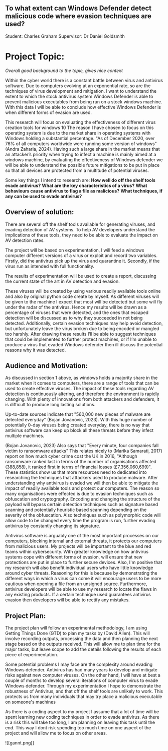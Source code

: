 ## To what extent can Windows Defender detect malicious code where evasion techniques are used?

Student: Charles Graham
Supervisor: Dr Daniel Goldsmith

# Project Topic:

*Overall good background to the topic, gives nice context*

Within the cyber world there is a constant battle between virus and antivirus software. Due to computers evolving at an exponential rate, so are the techniques of virus development and mitigation. 
I want to understand the extent to which the stock antivirus system Windows Defender is able to prevent malicious executables from being run on a stock windows machine. 
With this data I will be able to conclude how effective Windows Defender is when different forms of evasion are used.  

This research will focus on evaluating the effectiveness of different virus creation tools for windows 10
The reason I have chosen to focus on this operating system is due to the market share in operating systems with Windows holding a substantial percentage. 
"As of December 2020, over 76% of all computers worldwide were running some version of windows" (Andra Zaharia, 2024).
Having such a large share in the market means that an attacker’s priority when trying to infect a machine is mainly aimed at a windows machine, by evaluating the 
effectiveness of Windows defender we will be able to understand the possible future mitigations to be put in place so that all devices are protected from a multitude 
of potential viruses.

Some key things I intend to research are:
**How well do off the shelf tools evade antivirus?**
**What are the key characteristics of a virus?**
**What behaviours cause antivirus to flag a file as malicious?**
**What techniques, if any can be used to evade antivirus?**


## Overview of solution:

There are several off the shelf tools available for generating viruses, and evading detection of AV systems.
To help AV developers understand the implications of these tools, they need to be able to evaluate the impact on AV detection rates.

The project will be based on experimentation, I will feed a windows computer different versions of a virus or exploit and record two variables. Firstly, 
did the antivirus pick up the virus and quarantine it. Secondly, if the virus run as intended with full functionality. 

The results of experimentation will be used to create a report, discussing the current state of the art in AV detection and evasion.

These viruses will be created by using various readily available tools online and also by original python code create by myself. As different viruses will be given to the machine I expect that most will be detected 
but some will fly under the radar of the antivirus. Hence my results will be drawn as a percentage of viruses that were detected, and the ones that escaped detection 
will be discussed as to why they succeeded in not being detected. Additionally, certain evasion techniques may help avoid detection, but unfortunately leave the virus broken due to being encoded or mangled too harshly.
After drawing these results I’ll be able to suggest techniques that could be implemented to further protect machines, or if I’m unable to produce a virus that evaded Windows defender then ill discuss the potential reasons why it was detected.

## Audience and Motivation:

As discussed in section 1 above, as windows holds a majority share in the market when it comes to computers, there are a range of tools that can be used to create effective viruses.
The impact of these tools regarding AV detection is continuously altering, and therefore the environment is rapidly changing. With plenty of innovations from both attackers and defenders, it is difficult to produce long lasting solutions.

Up-to-date sources indicate that "560,000 new pieces of malware are detected everyday" (Bojan Jovanovic, 2023). With this huge number of potentially 0-day viruses being created everyday, there is no way that antivirus software can keep up block all these threats before they infect multiple machines. 

(Bojan Jovanovic, 2023) Also says that "Every minute, four companies fall victim to ransomware attacks" This relates nicely to (Marika Samarati, 2017) report on how much cyber crime cost the UK in 2016, "Although ransomware ranked last in terms of the number of organisations affected (388,858), it ranked first in terms of financial losses (£7,356,060,699)". These statistics show us that more resources need to dedicated into researching the techniques that attackers used to produce malware. After understanding why antivirus is evaded we will then be able to mitigate the impact of readily available tools and protect our computers. The reason so many organisations were effected is due to evasion techniques such as obfuscation and cryptography. Encoding and changing the structure of the payload will bypass certain detection techniques such as signature based scanning and potentially heuristic based scanning depending on the severity of the obfuscation. Also techniques such as polymorphic code will allow code to be changed every time the program is run, further evading antivirus by constantly changing its signature.

Antivirus software is arguably one of the most important processes on our computers, blocking internal and external threats, it protects our computers from malicious 
users. My projects will be important to the blue and red teams within cybersecurity. With greater knowledge on how antivirus systems cope with different forms of 
evasion, will ensure that new protections are put in place to further secure devices. Also, I'm positive that my research will also benefit individual users who have little
knowledge around cyber threats. Reasoning for this is because by demonstrating the different ways in which a virus can come it will encourage users to be more cautious when
opening a file from an unsigned source. Furthermore, antivirus developers will be able to use my research to locate the flaws in any existing products. If a certain technique used guarantees antivirus evasion then developers will be 
able to rectify any mistakes.

## Project Plan:

The project plan will follow an experimental methodology, I am using Getting Things Done (GTD) to plan my tasks by (David Allen). This will involve recording outputs, processing the data and then planning the next stage based on the outputs received.
This will allow me to plan time for the major tasks, but leave scope to add the details following the results of each piece of experimentation.

Some potential problems I may face are the complexity around evading Windows defender. Antivirus has had many years to develop and mitigate risks against new computer viruses. On the other hand, I will have at best a couple of months to develop several iterations of computer virus to evade Windows defender. Through my experimentation I hope to demonstrate the robustness of Antivirus, and that off the shelf tools are unlikely to work. This protects us from many individuals that may try place a malicious executable on someone's machines

As there is a coding aspect to my project I assume that a lot of time will be spent learning new coding techniques in order to evade antivirus. As there is a risk this will take too long, I am planning on leaving this task until the end. This way I dont risk spending too much time on one aspect of the project and will allow me to focus on other areas.


![[gannt.png]]
